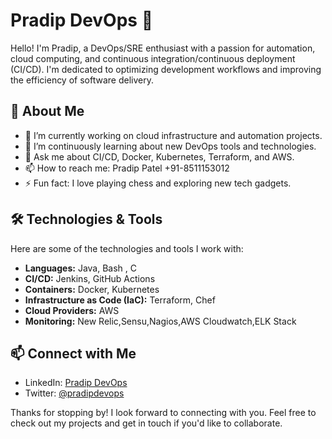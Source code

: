 # Pradip DevOps 👋

Hello! I'm Pradip, a DevOps/SRE enthusiast with a passion for automation, cloud computing, and continuous integration/continuous deployment (CI/CD). I'm dedicated to optimizing development workflows and improving the efficiency of software delivery.

## 🚀 About Me

- 🔭 I’m currently working on cloud infrastructure and automation projects.
- 🌱 I’m continuously learning about new DevOps tools and technologies.
- 💬 Ask me about CI/CD, Docker, Kubernetes, Terraform, and AWS.
- 📫 How to reach me: Pradip Patel +91-8511153012 
- ⚡ Fun fact: I love playing chess and exploring new tech gadgets.

## 🛠️ Technologies & Tools

Here are some of the technologies and tools I work with:

- **Languages:** Java, Bash , C 
- **CI/CD:** Jenkins, GitHub Actions
- **Containers:** Docker, Kubernetes
- **Infrastructure as Code (IaC):** Terraform, Chef
- **Cloud Providers:** AWS
- **Monitoring:** New Relic,Sensu,Nagios,AWS Cloudwatch,ELK Stack


## 📫 Connect with Me

- LinkedIn: [Pradip DevOps](https://www.linkedin.com/in/pradipdevops4u/)
- Twitter: [@pradipdevops](https://x.com/pradipdevops4u)

Thanks for stopping by! I look forward to connecting with you. Feel free to check out my projects and get in touch if you'd like to collaborate.
